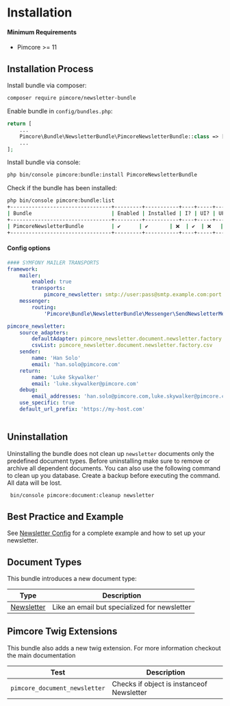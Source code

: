 # Installation

#### Minimum Requirements
* Pimcore >= 11

## Installation Process

Install bundle via composer:
```bash 
composer require pimcore/newsletter-bundle
```

Enable bundle in `config/bundles.php`:
```php
return [
    ...
    Pimcore\Bundle\NewsletterBundle\PimcoreNewsletterBundle::class => ['all' => true],
    ...
];
```

Install bundle via console:
```bash
php bin/console pimcore:bundle:install PimcoreNewsletterBundle
```

Check if the bundle has been installed:
```bash
php bin/console pimcore:bundle:list
+---------------------------------+---------+-----------+----+-----+-----+
| Bundle                          | Enabled | Installed | I? | UI? | UP? |
+---------------------------------+---------+-----------+----+-----+-----+
| PimcoreNewsletterBundle         | ✔      | ✔       | ❌  | ✔  | ❌   |
+---------------------------------+---------+-----------+----+-----+-----+
```


#### Config options

```yaml
#### SYMFONY MAILER TRANSPORTS
framework:
    mailer:
        enabled: true
        transports:
            pimcore_newsletter: smtp://user:pass@smtp.example.com:port
    messenger:
        routing:
            'Pimcore\Bundle\NewsletterBundle\Messenger\SendNewsletterMessage': pimcore_core
```

```yaml
pimcore_newsletter:
    source_adapters:
        defaultAdapter: pimcore_newsletter.document.newsletter.factory.default
        csvList: pimcore_newsletter.document.newsletter.factory.csv
    sender:
        name: 'Han Solo'
        email: 'han.solo@pimcore.com'
    return:
        name: 'Luke Skywalker'
        email: 'luke.skywalker@pimcore.com'
    debug:
        email_addresses: 'han.solo@pimcore.com,luke.skywalker@pimcore.com'
    use_specific: true
    default_url_prefix: 'https://my-host.com'    
    
```


## Uninstallation
Uninstalling the bundle does not clean up `newsletter` documents only the predefined document types. Before uninstalling make sure to remove or archive all dependent documents.
You can also use the following command to clean up you database. Create a backup before executing the command. All data will be lost.

```bash
 bin/console pimcore:document:cleanup newsletter
```


## Best Practice and Example

See [Newsletter Config](./19_Newsletter_Config.md) for a complete example and how to set up your newsletter.

## Document Types
This bundle introduces a new document type:

| Type                                           | Description                                   | 
|------------------------------------------------|-----------------------------------------------|
| [Newsletter](./05_Newsletter_Documents.md) | Like an email but specialized for newsletter |

## Pimcore Twig Extensions
This bundle also adds a new twig extension. For more information checkout the main documentation

| Test                      | Description                                                                      |
|---------------------------|----------------------------------------------------------------------------------|
| `pimcore_document_newsletter`          | Checks if object is instanceof Newsletter                  |
